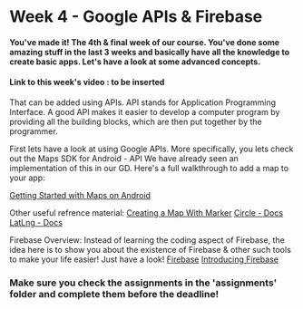 # Week 4 - Google APIs & Firebase

#### You've made it! The 4th & final week of our course. You've done some amazing stuff in the last 3 weeks and basically have all the knowledge to create basic apps. Let's have a look at some advanced concepts.

#### Link to this week's video : **to be inserted**


That can be added using APIs. API stands for Application Programming Interface. A 
good API makes it easier to develop a computer program by providing all the building blocks, which are then put together by the programmer. 

First lets have a look at using Google APIs. More specifically, you lets check out the Maps SDK for Android - API
We have already seen an implementation of this in our GD. Here's a full walkthrough to add a map to your app:

[Getting Started with Maps on Android](https://developers.google.com/maps/documentation/android-sdk/start)

Other useful refrence material:
[Creating a Map With Marker](https://developers.google.com/maps/documentation/android-sdk/map-with-marker)
[Circle - Docs](https://developers.google.com/android/reference/com/google/android/gms/maps/model/Circle)
[LatLng - Docs](https://developers.google.com/android/reference/com/google/android/gms/maps/model/LatLng)

Firebase Overview:
Instead of learning the coding aspect of Firebase, the idea here is to show you about the existence of Firebase & other such tools to make your life easier! Just have a look!
[Firebase](https://en.wikipedia.org/wiki/Firebase)
[Introducing Firebase](https://www.youtube.com/watch?v=O17OWyx08Cg)

### Make sure you check the assignments in the 'assignments' folder and complete them before the deadline!
